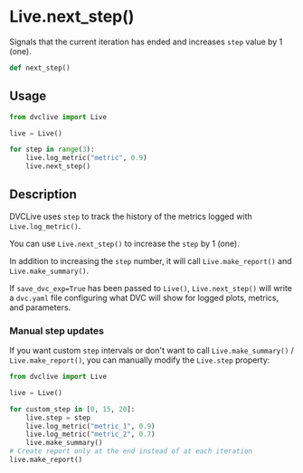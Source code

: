 # Live.next_step()

Signals that the current iteration has ended and increases `step` value by 1
(one).

```py
def next_step()
```

## Usage

```py
from dvclive import Live

live = Live()

for step in range(3):
    live.log_metric("metric", 0.9)
    live.next_step()
```

## Description

DVCLive uses `step` to track the history of the metrics logged with
`Live.log_metric()`.

You can use `Live.next_step()` to increase the `step` by 1 (one).

In addition to increasing the `step` number, it will call `Live.make_report()`
and `Live.make_summary()`.

If `save_dvc_exp=True` has been passed to `Live()`, `Live.next_step()` will
write a `dvc.yaml` file configuring what DVC will show for logged plots,
metrics, and parameters.

### Manual step updates

If you want custom `step` intervals or don't want to call `Live.make_summary()`
/ `Live.make_report()`, you can manually modify the `Live.step` property:

```py
from dvclive import Live

live = Live()

for custom_step in [0, 15, 20]:
    live.step = step
    live.log_metric("metric_1", 0.9)
    live.log_metric("metric_2", 0.7)
    live.make_summary()
# Create report only at the end instead of at each iteration
live.make_report()
```
